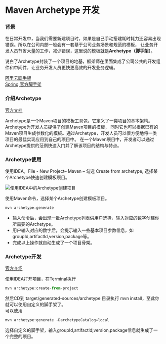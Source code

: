 Maven Archetype 开发
=======

### 背景
在日常开发中，当我们需要新建项目时，如果是自己手动搭建耗时耗力还容易出现错误。所以在公司内部一般会有一套基于公司业务场景和规范的模板，
让业务开发人员节省大量的工作，减少错误，这里说的模板就是**Archetype（脚手架）**。  

说白了Archetype封装了一个项目的地基，框架师在里面集成了公司公共的开发组件和中间件，让业务开发人员更快更高效的开发业务逻辑。

[阿里云脚手架]  
[Spring 官方脚手架]

### 介绍Archetype
[官方文档]

Archetype是一个Maven项目的模板工具包，它定义了一类项目的基本架构。Archetype为开发人员提供了创建Maven项目的模板，
同时它也可以根据已有的Maven项目生成参数化的模板。通过Archetype，开发人员可以很方便地将一类项目的最佳实现应用到自己的项目中。
在一个Maven项目中，开发者可以通过Archetype提供的范例快速入门并了解该项目的结构与特点。

### Archetype使用

使用IDEA，File - New Project– Maven – 勾选 Create from archetype, 选择某个Archetype快速创建模板项目。  

![使用IDEA中的Archetype创建项目](IDEA.png)  

使用Maven命令，选择某个Archetype创建模板项目。  

```javascript
mvn archetype:generate
```
* 输入命令后，会出现一批Archetype列表供用户选择，输入对应的数字创建你所需要的Archetype。
* 用户输入对应的数字后，会提示输入一些基本项目参数信息，如 groupId,artifactId,version,package等。
* 完成以上操作就自动生成了一个项目骨架。

### Archetype开发
[官方介绍] 

使用IDEA打开项目，在Terminal执行 
```javascript 
mvn archetype:create-from-project
```
然后CD到 target/generated-sources/archetype 目录执行 mvn install，至此你就可以使用自定义的脚手架了。  
可以使用  
```javascript
mvn archetype:generate -DarchetypeCatalog=local
```
选择自定义的脚手架，输入groupId,artifactId,version,package信息就生成了一个完整的项目。


 [阿里云脚手架]: https://start.aliyun.com/bootstrap.html
 [Spring 官方脚手架]: https://start.spring.io/
 [官方文档]: https://maven.apache.org/archetype/index.html
 [官方介绍]: https://maven.apache.org/archetype/maven-archetype-plugin/advanced-usage.html

